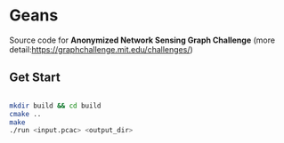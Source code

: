 # Geans

Source code for **Anonymized Network Sensing Graph Challenge** (more detail:https://graphchallenge.mit.edu/challenges/)

## Get Start

```bash

mkdir build && cd build
cmake ..
make
./run <input.pcac> <output_dir>

```
